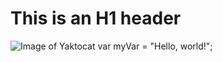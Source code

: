# This is an H1 header
![Image of Yaktocat](https://octodex.github.com/images/yaktocat.png)
var myVar = "Hello, world!";

